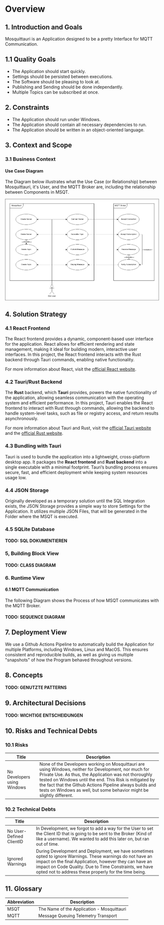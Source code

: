 # Overview

## 1. Introduction and Goals

Mosquittauri is an Application designed to be a pretty Interface for MQTT Communication.

## 1.1 Quality Goals

- The Application should start quickly.
- Settings should be persisted between executions.
- The Software should be pleasing to look at.
- Publishing and Sending should be done independantly.
- Multiple Topics can be subscribed at once.

## 2. Constraints

- The Application should run under Windows.
- The Application should contain all necessary dependencies to run.
- The Application should be written in an object-oriented language.

## 3. Context and Scope

### 3.1 Business Context

#### Use Case Diagram

The Diagram below illustrates what the Use Case (or Relationship) between Mosquittauri, it's User, and the MQTT Broker are, including the relationship between Components in MSQT.

![Showing how the User and MQTT Broker interact with the MSQT](MSQT_Use_Case_Diagram.drawio.png)

## 4. Solution Strategy

### 4.1 React Frontend

The React frontend provides a dynamic, component-based user interface for the application. React allows for efficient rendering and state management, making it ideal for building modern, interactive user interfaces. In this project, the React frontend interacts with the Rust backend through Tauri commands, enabling native functionality.

For more information about React, visit the [official React website](https://reactjs.org/).

### 4.2 Tauri/Rust Backend

The **Rust** backend, which **Tauri** provides, powers the native functionality of the application, allowing seamless communication with the operating system and efficient performance. In this project, Tauri enables the React frontend to interact with Rust through commands, allowing the backend to handle system-level tasks, such as file or registry access, and return results asynchronously.

For more information about Tauri and Rust, visit the [official Tauri website](https://tauri.app/) and the [official Rust website](https://www.rust-lang.org/).

### 4.3 Bundling with Tauri

Tauri is used to bundle the application into a lightweight, cross-platform desktop app. It packages the **React frontend** and **Rust backend** into a single executable with a minimal footprint. Tauri’s bundling process ensures secure, fast, and efficient deployment while keeping system resources usage low.

### 4.4 JSON Storage

Originally developed as a temporary solution until the SQL Integration exists, the JSON Storage provides a simple way to store Settings for the Application. It utilizes multiple JSON Files, that will be generated in the Folder where the MSQT is executed.

### 4.5 SQLite Database

#### TODO: SQL DOKUMENTIEREN

### 5, Building Block View

#### TODO: CLASS DIAGRAM

### 6. Runtime View

#### 6.1 MQTT Communication

The following Diagram shows the Process of how MSQT communicates with the MQTT Broker.

#### TODO: SEQUENCE DIAGRAM

## 7. Deployment View

We use a Github Actions Pipeline to automatically build the Application for multiple Platforms, including Windows, Linux and MacOS. This ensures consistent and reproducible builds, as well as giving us multiple "snapshots" of how the Program behaved throughout versions.

## 8. Concepts

#### TODO: GENUTZTE PATTERNS

## 9. Architectural Decisions

#### TODO: WICHTIGE ENTSCHEIDUNGEN

## 10. Risks and Technical Debts

### 10.1 Risks

| Title                       | Description                                                                                                                                                                                                                                                                                                                                                      |
| --------------------------- | ---------------------------------------------------------------------------------------------------------------------------------------------------------------------------------------------------------------------------------------------------------------------------------------------------------------------------------------------------------------- |
| No Developers using Windows | None of the Developers working on Mosquittauri are using Windows, neither for Development, nor much for Private Use. As thus, the Application was not thoroughly tested on Windows until the end. This Risk is mitigated by the fact that the Github Actions Pipeline always builds and tests on Windows as well, but some behavior might be slightly different. |

### 10.2 Technical Debts

| Title                    | Description                                                                                                                                                                                                                                                                             |
| ------------------------ | --------------------------------------------------------------------------------------------------------------------------------------------------------------------------------------------------------------------------------------------------------------------------------------- |
| No User-Defined ClientID | In Development, we forgot to add a way for the User to set the Client ID that is going to be sent to the Broker (Kind of like a username). We wanted to add this later on, but ran out of time.                                                                                         |
| Ignored Warnings         | During Development and Deployment, we have sometimes opted to ignore Warnings. These warnings do not have an impact on the final Application, however they can have an impact on Code Quality. Due to Time Constraints, we have opted not to address these properly for the time being. |

## 11. Glossary

| Abbreviation | Description                                |
| ------------ | ------------------------------------------ |
| MSQT         | The Name of the Application - Mosquittauri |
| MQTT         | Message Queuing Telemetry Transport        |
